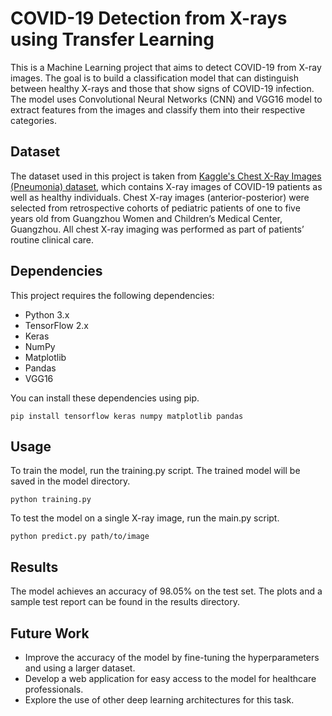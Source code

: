 # COVID-19 Detection from X-rays using Transfer Learning
This is a Machine Learning project that aims to detect COVID-19 from X-ray images. The goal is to build a classification model that can distinguish between healthy X-rays and those that show signs of COVID-19 infection. The model uses Convolutional Neural Networks (CNN) and VGG16 model to extract features from the images and classify them into their respective categories.

## Dataset
The dataset used in this project is taken from [Kaggle's Chest X-Ray Images (Pneumonia) dataset](https://www.kaggle.com/datasets/paultimothymooney/chest-xray-pneumonia), 
which contains X-ray images of COVID-19 patients as well as healthy individuals. Chest X-ray images (anterior-posterior) were selected from retrospective cohorts of pediatric patients of one to five years old from Guangzhou Women and Children’s Medical Center, Guangzhou. 
All chest X-ray imaging was performed as part of patients’ routine clinical care.

## Dependencies
This project requires the following dependencies:

- Python 3.x
- TensorFlow 2.x
- Keras
- NumPy
- Matplotlib
- Pandas
- VGG16

You can install these dependencies using pip.
```
pip install tensorflow keras numpy matplotlib pandas
```

## Usage
To train the model, run the training.py script. The trained model will be saved in the model directory.

```
python training.py
```

To test the model on a single X-ray image, run the main.py script.

```
python predict.py path/to/image
```

## Results
The model achieves an accuracy of 98.05% on the test set. The plots and a sample test report can be found in the results directory.

## Future Work
- Improve the accuracy of the model by fine-tuning the hyperparameters and using a larger dataset.
- Develop a web application for easy access to the model for healthcare professionals.
- Explore the use of other deep learning architectures for this task.
